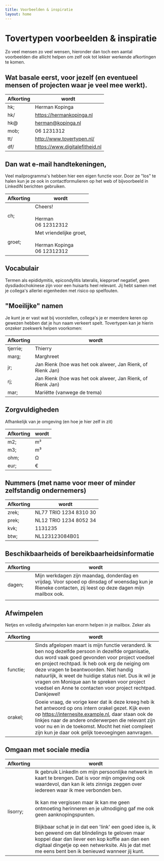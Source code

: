```yaml
---
title: Voorbeelden & inspiratie
layout: home
---
```


# Tovertypen voorbeelden & inspiratie

Zo veel mensen zo veel wensen, hieronder dan toch een aantal voorbeelden die allicht helpen om zelf ook tot lekker werkende afkortingen te komen.

## Wat basale eerst, voor jezelf (en eventueel mensen of projecten waar je veel mee werkt).

| Afkorting | wordt |
| -------- | ------- |
| hk;  | Herman Kopinga |
| hk/  | https://hermankopinga.nl |
| hk@  | herman@kopinga.nl |
| mob;  | 06 1231312 |
| tt/  | http://www.tovertypen.nl/ |
| df/  | https://www.digitalefitheid.nl |

## Dan wat e-mail handtekeningen, 
Veel mailprogramma's hebben hier een eigen functie voor. Door ze "los" te halen kun je ze ook in contactformulieren op het web of bijvoorbeeld in LinkedIN berichten gebruiken.

| Afkorting | wordt |
| -------- | ------- |
|ch; | Cheers!<br /><br />Herman<br />06 12312312 |
|groet; | Met vriendelijke groet, <br /><br />Herman Kopinga<br />06 12312312 |

## Vocabulair
Termen als epididymitis, epicondylitis lateralis, kiepproef negatief, geen dysdiadochokinese zijn voor een huisarts heel relevant. Jij hebt samen met je collega's allerlei eigenheden met risico op spelfouten.

## "Moeilijke" namen
Je kunt je er vast wat bij voorstellen, collega's je er meerdere keren op gewezen hebben dat je hun naam verkeert spelt. Tovertypen kan je hierin onzeker zoekwerk helpen voorkomen:

| Afkorting | wordt |
| -------- | ------- |
| tjerrie;  | Thierry |
| marg;  | Marghreet |
| jr;  | Jan Rienk (hoe was het ook alweer, Jan Rienk, of Rienk Jan) |
| rj;  | Jan Rienk (hoe was het ook alweer, Jan Rienk, of Rienk Jan) |
| mar;  | Mariëtte (vanwege de trema) |

## Zorgvuldigheden
Afhankelijk van je omgeving (en hoe je hier zelf in zit) 

| Afkorting | wordt |
| -------- | ------- |
| m2;      | m²      |
| m3;      | m³      |
| ohm;     | Ω       |
| eur;     | €       |

## Nummers (met name voor meer of minder zelfstandig ondernemers)

| Afkorting | wordt |
| -------- | ------- |
| zrek; | NL77 TRIO 1234 8310 30 |
| prek; | NL12 TRIO 1234 8052 34 |
| kvk; | 1131235 |
| btw; | NL123123084B01 |

## Beschikbaarheids of bereikbaarheidsinformatie

| Afkorting | wordt |
| -------- | ------- |
| dagen; | Mijn werkdagen zijn maandag, donderdag en vrijdag. Voor spoed op dinsdag of woensdag kun je Rieneke contacten, zij leest op deze dagen mijn mailbox ook. |
| | |

## Afwimpelen
Netjes en volledig afwimpelen kan enorm helpen in je mailbox. Zeker als

| Afkorting | wordt |
| -------- | ------- |
| functie; | Sinds afgelopen maart is mijn functie veranderd. Ik ben nog dezelfde persoon in dezelfde organisatie, dus word vaak goed gevonden voor project voedsel en project rechtpad. Ik heb ook erg de neiging om deze vragen te beantwoorden. Niet handig natuurlijk, ik weet de huidige status niet. Dus ik wil je vragen om Monique aan te spreken voor project voedsel en Anne te contacten voor project rechtpad. Dankjewel! |
| orakel; | Goeie vraag, de vorige keer dat ik deze kreeg heb ik het antwoord op ons intern orakel gezet. Kijk even op https://internesite.example.nl, daar staan ook de linkjes naar de andere onderwerpen die relevant zijn voor nu en in de toekomst. Mocht het niet compleet zijn kun je daar ook gelijk toevoegingen aanvragen. |

## Omgaan met sociale media

| Afkorting | wordt |
| -------- | ------- |
| lisorry; | Ik gebruik LinkedIn om mijn persoonlijke netwerk in kaart te brengen. Dat is voor mijn omgeving ook waardevol, dan kan ik iets zinnigs zeggen over iedereen waar ik mee verbonden ben. <br /><br />Ik kan me vergissen maar ik kan me geen ontmoeting herinneren en je uitnodiging gaf me ook geen aanknopingspunten.<br /><br /> Blijkbaar schat je in dat een 'link' een goed idee is, ik ben gewend om dat blindelings te geloven maar koppel daar dan liever een kop koffie aan dan een digitaal dingetje op een netwerksite. Als je dat met me eens bent ben ik benieuwd wanneer jij kunt. |
